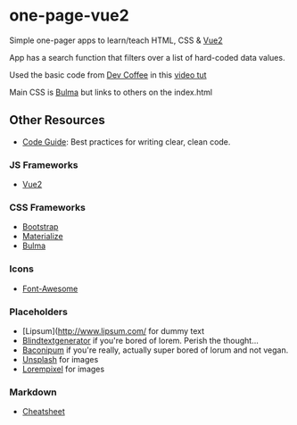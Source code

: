 # one-page-vue2

Simple one-pager apps to learn/teach HTML, CSS &amp; [Vue2](https://vuejs.org/)

App has a search function that filters over a list of hard-coded data values.

Used the basic code from [Dev Coffee](https://www.youtube.com/channel/UCqr-7GDVTsdNBCeufvERYuw) in this [video tut](https://youtu.be/VPUdtEf3oXI)

Main CSS is [Bulma](http://bulma.io/documentation/overview/start/) but links to others on the index.html

## Other Resources

* [Code Guide](http://codeguide.co/): Best practices for writing clear, clean code.

### JS Frameworks

* [Vue2](https://vuejs.org/)

### CSS Frameworks

* [Bootstrap](http://getbootstrap.com/getting-started/)
* [Materialize](http://materializecss.com/)
* [Bulma](http://bulma.io/)

### Icons

* [Font-Awesome](http://fontawesome.io/icons/)

### Placeholders

* [Lipsum](http://www.lipsum.com/ for dummy text
* [Blindtextgenerator](http://www.blindtextgenerator.com/lorem-ipsum) if you're bored of lorem. Perish the thought...
* [Baconipum](https://baconipsum.com/) if you're really, actually super bored of lorum and not vegan.
* [Unsplash](https://unsplash.it/) for images
* [Lorempixel](http://lorempixel.com/) for images

### Markdown

* [Cheatsheet](https://github.com/adam-p/markdown-here/wiki/Markdown-Cheatsheet)